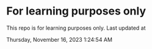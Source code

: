 # For learning purposes only
This repo is for learning purposes only.
Last updated at

Thursday, November 16, 2023 1:24:54 AM

